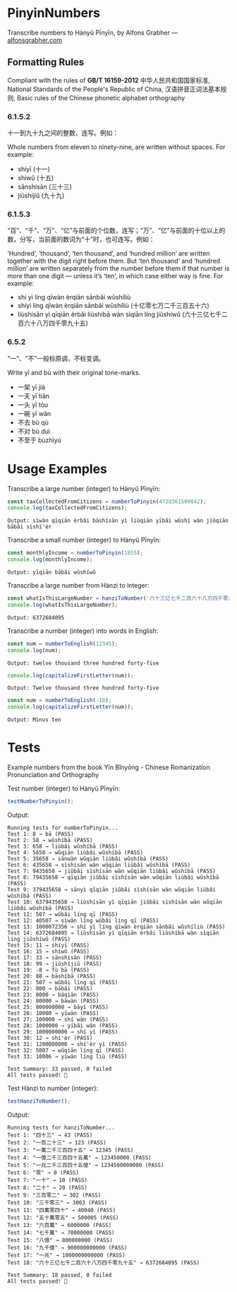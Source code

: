 # PinyinNumbers
Transcribe numbers to Hànyǔ Pīnyīn, by Alfons Grabher — [alfonsgrabher.com](https://alfonsgrabher.com)  

## Formatting Rules

Compliant with the rules of **GB/T 16159-2012** 中华人民共和国国家标准, National Standards of the People's Republic of China, 汉语拼音正词法基本规则, Basic rules of the Chinese phonetic alphabet orthography  

### 6.1.5.2  
十一到九十九之间的整数，连写。例如：

Whole numbers from eleven to ninety-nine, are written without spaces. For example:

- shíyī (十一) 
- shíwǔ (十五) 
- sānshísān (三十三) 
- jiǔshíjiǔ (九十九)

### 6.1.5.3

“百”、“千”、“万”、“亿”与前面的个位数，连写；“万”、“亿”与前面的十位以上的数，分写，当前面的数词为“十”时，也可连写。例如：

‘Hundred’, ‘thousand’, ‘ten thousand’, and ‘hundred million’ are written together with the digit right before them. But ‘ten thousand’ and ‘hundred million’ are written separately from the number before them if that number is more than one digit — unless it’s ‘ten’, in which case either way is fine. For example:

- shí yì líng qīwàn èrqiān sānbǎi wǔshíliù
- shíyì líng qīwàn èrqiān sānbǎi wǔshíliù (十亿零七万二千三百五十六)
- liùshísān yì qīqiān èrbǎi liùshíbā wàn sìqiān líng jiǔshíwǔ (六十三亿七千二百六十八万四千零九十五)

### 6.5.2

“一”、“不”一般标原调，不标变调。
 
Write yī and bù with their original tone-marks.

- 一架 	yī jià
- 一天 	yī tiān
- 一头 	yī tóu
- 一碗 	yī wǎn
- 不去 	bù qù
- 不对 	bù duì
- 不至于 	bùzhìyú

# Usage Examples
Transcribe a large number (integer) to Hànyǔ Pīnyīn:
```js
const taxCollectedFromCitizens = numberToPinyin(4728361509842);
console.log(taxCollectedFromCitizens);
```
```
Output: sìwàn qīqiān èrbǎi bāshísān yì liùqiān yībǎi wǔshí wàn jiǔqiān bābǎi sìshí'èr
```
Transcribe a small number (integer) to Hànyǔ Pīnyīn:
```js
const monthlyIncome = numberToPinyin(1855);
console.log(monthlyIncome);
```
```
Output: yīqiān bābǎi wǔshíwǔ
```
Transcribe a large number from Hànzi to integer:
```js
const whatIsThisLargeNumber = hanziToNumber('六十三亿七千二百六十八万四千零九十五');
console.log(whatIsThisLargeNumber);
```
```
Output: 6372684095
```
Transcribe a number (integer) into words in English:
```js
const num = numberToEnglish(12345);
console.log(num);
```
```
Output: twelve thousand three hundred forty-five
```
```js
console.log(capitalizeFirstLetter(num));
```
```
Output: Twelve thousand three hundred forty-five
```
```js
const num = numberToEnglish(-10);
console.log(capitalizeFirstLetter(num));
```
```
Output: Minus ten
```

# Tests
Example numbers from the book Yīn Bǐnyōng - Chinese Romanization Pronunciation and Orthography

Test number (integer) to Hànyǔ Pīnyīn:

```js
testNumberToPinyin();
```
Output:
```
Running tests for numberToPinyin...
Test 1: 8 → bā (PASS)
Test 2: 58 → wǔshíbā (PASS)
Test 3: 658 → liùbǎi wǔshíbā (PASS)
Test 4: 5658 → wǔqiān liùbǎi wǔshíbā (PASS)
Test 5: 35658 → sānwàn wǔqiān liùbǎi wǔshíbā (PASS)
Test 6: 435658 → sìshísān wàn wǔqiān liùbǎi wǔshíbā (PASS)
Test 7: 9435658 → jiǔbǎi sìshísān wàn wǔqiān liùbǎi wǔshíbā (PASS)
Test 8: 79435658 → qīqiān jiǔbǎi sìshísān wàn wǔqiān liùbǎi wǔshíbā (PASS)
Test 9: 379435658 → sānyì qīqiān jiǔbǎi sìshísān wàn wǔqiān liùbǎi wǔshíbā (PASS)
Test 10: 6379435658 → liùshísān yì qīqiān jiǔbǎi sìshísān wàn wǔqiān liùbǎi wǔshíbā (PASS)
Test 11: 507 → wǔbǎi líng qī (PASS)
Test 12: 40507 → sìwàn líng wǔbǎi líng qī (PASS)
Test 13: 1000072356 → shí yì líng qīwàn èrqiān sānbǎi wǔshíliù (PASS)
Test 14: 6372684095 → liùshísān yì qīqiān èrbǎi liùshíbā wàn sìqiān líng jiǔshíwǔ (PASS)
Test 15: 11 → shíyī (PASS)
Test 16: 15 → shíwǔ (PASS)
Test 17: 33 → sānshísān (PASS)
Test 18: 99 → jiǔshíjiǔ (PASS)
Test 19: -8 → fù bā (PASS)
Test 20: 88 → bāshíbā (PASS)
Test 21: 507 → wǔbǎi líng qī (PASS)
Test 22: 800 → bābǎi (PASS)
Test 23: 8000 → bāqiān (PASS)
Test 24: 80000 → bāwàn (PASS)
Test 25: 800000000 → bāyì (PASS)
Test 26: 10000 → yīwàn (PASS)
Test 27: 100000 → shí wàn (PASS)
Test 28: 1000000 → yībǎi wàn (PASS)
Test 29: 1000000000 → shí yì (PASS)
Test 30: 12 → shí'èr (PASS)
Test 31: 1200000000 → shí'èr yì (PASS)
Test 32: 5007 → wǔqiān líng qī (PASS)
Test 33: 10006 → yīwàn líng liù (PASS)

Test Summary: 33 passed, 0 failed
All tests passed! 🎉
```

Test Hànzi to number (integer):

```js
testHanziToNumber();
```
Output:
```
Running tests for hanziToNumber...
Test 1: "四十三" → 43 (PASS)
Test 2: "一百二十三" → 123 (PASS)
Test 3: "一萬二千三百四十五" → 12345 (PASS)
Test 4: "一億二千三百四十五萬" → 123450000 (PASS)
Test 5: "一兆二千三百四十五億" → 1234500000000 (PASS)
Test 6: "零" → 0 (PASS)
Test 7: "一十" → 10 (PASS)
Test 8: "二十" → 20 (PASS)
Test 9: "三百零二" → 302 (PASS)
Test 10: "三千零三" → 3003 (PASS)
Test 11: "四萬零四十" → 40040 (PASS)
Test 12: "五十萬零五" → 500005 (PASS)
Test 13: "六百萬" → 6000000 (PASS)
Test 14: "七千萬" → 70000000 (PASS)
Test 15: "八億" → 800000000 (PASS)
Test 16: "九千億" → 900000000000 (PASS)
Test 17: "一兆" → 1000000000000 (PASS)
Test 18: "六十三亿七千二百六十八万四千零九十五" → 6372684095 (PASS)

Test Summary: 18 passed, 0 failed
All tests passed! 🎉
```
